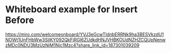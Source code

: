 # Whiteboard example for Insert Before

https://miro.com/welcomeonboard/YVJ3eGcwTldnbERRNk9ha3BESVkzdU1NOWt1UnFHbWw3SjlKY092QkFjRGl6ZUdkdHNJVHBKOUdNZHZCQUpNenwzMDc0NDU3MzUzNjM1Njc1Mzc4?share_link_id=187301039209